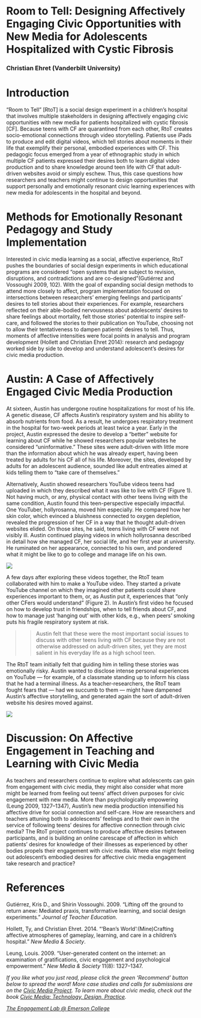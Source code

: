 # Room to Tell: Designing Affectively Engaging Civic Opportunities with New Media for Adolescents Hospitalized with Cystic Fibrosis

### Christian Ehret (Vanderbilt University)

# Introduction

“Room to Tell” [RtoT] is a social design experiment in a children’s hospital that involves multiple stakeholders in designing affectively engaging civic opportunities with new media for patients hospitalized with cystic fibrosis [CF]. Because teens with CF are quarantined from each other, RtoT creates socio-emotional connections through video storytelling. Patients use iPads to produce and edit digital videos, which tell stories about moments in their life that exemplify their personal, embodied experiences with CF. This pedagogic focus emerged from a year of ethnographic study in which multiple CF patients expressed their desires both to learn digital video production and to share knowledge around teen life with CF that adult-driven websites avoid or simply eschew. Thus, this case questions how researchers and teachers might continue to design opportunities that support personally and emotionally resonant civic learning experiences with new media for adolescents in the hospital and beyond.

# Methods for Emotionally Resonant Pedagogy and Study Implementation

Interested in civic media learning as a social, affective experience, RtoT pushes the boundaries of social design experiments in which educational programs are considered “open systems that are subject to revision, disruptions, and contradictions and are co-designed”(Gutiérrez and Vossoughi 2009, 102). With the goal of expanding social design methods to attend more closely to affect, program implementation focused on intersections between researchers’ emerging feelings and participants’ desires to tell stories about their experiences. For example, researchers reflected on their able-bodied nervousness about adolescents’ desires to share feelings about mortality, felt those stories’ potential to inspire self-care, and followed the stories to their publication on YouTube, choosing not to allow their tentativeness to dampen patients’ desires to tell. Thus, moments of affective intensities were focal points in analysis and program development (Hollett and Christian Ehret 2014): research and pedagogy worked side by side to develop and understand adolescent’s desires for civic media production.

# Austin: A Case of Affectively Engaged Civic Media Production

At sixteen, Austin has undergone routine hospitalizations for most of his life. A genetic disease, CF affects Austin’s respiratory system and his ability to absorb nutrients from food. As a result, he undergoes respiratory treatment in the hospital for two-week periods at least twice a year. Early in the project, Austin expressed the desire to develop a “better” website for learning about CF while he showed researchers popular websites he considered “uninformative.” These sites were adult-driven with little more than the information about which he was already expert, having been treated by adults for his CF all of his life. Moreover, the sites, developed by adults for an adolescent audience, sounded like adult entreaties aimed at kids telling them to “take care of themselves.”

Alternatively, Austin showed researchers YouTube videos teens had uploaded in which they described what it was like to live with CF (Figure 1). Not having much, or any, physical contact with other teens living with the same condition, Austin found this teen-perspective especially impactful. One YouTuber, hollyrosanna, moved him especially. He compared how her skin color, which evinced a bluishness connected to oxygen depletion, revealed the progression of her CF in a way that he thought adult-driven websites elided. On those sites, he said, teens living with CF were not visibly ill. Austin continued playing videos in which hollyrosanna described in detail how she managed CF, her social life, and her first year at university. He ruminated on her appearance, connected to his own, and pondered what it might be like to go to college and manage life on his own.

![](https://res.cloudinary.com/engagement-lab-home/image/upload/v1/homepage-2.0/news/medium/1_2M8bd-x5zhSAcZT4EnuPRQ.png)

A few days after exploring these videos together, the RtoT team collaborated with him to make a YouTube video. They started a private YouTube channel on which they imagined other patients could share experiences important to them, or, as Austin put it, experiences that “only other CFers would understand” (Figure 2). In Austin’s first video he focused on how to develop trust in friendships, when to tell friends about CF, and how to manage just ‘hanging out’ with other kids, e.g., when peers’ smoking puts his fragile respiratory system at risk.

> > Austin felt that these were the most important social issues to discuss with other teens living with CF because they are not otherwise addressed on adult-driven sites, yet they are most salient in his everyday life as a high school teen.

The RtoT team initially felt that guiding him in telling these stories was emotionally risky. Austin wanted to disclose intense personal experiences on YouTube — for example, of a classmate standing up to inform his class that he had a terminal illness. As a teacher-researchers, the RtoT team fought fears that — had we succumb to them — might have dampened Austin’s affective storytelling, and generated again the sort of adult-driven website his desires moved against.

![](https://res.cloudinary.com/engagement-lab-home/image/upload/v1/homepage-2.0/news/medium/1_vgYqGulhHXBgm-GaCaOQ_A.png)

# **Discussion: On Affective Engagement in Teaching and Learning with Civic Media**

As teachers and researchers continue to explore what adolescents can gain from engagement with civic media, they might also consider what more might be learned from feeling out teens’ affect driven purposes for civic engagement with new media. More than psychologically empowering (Leung 2009, 1327–1347), Austin’s new media production intensified his affective drive for social connection and self-care. How are researchers and teachers attuning both to adolescents’ feelings and to their own in the service of following teens’ desires for affective connection through civic media? The RtoT project continues to produce affective desires between participants, and is building an online carescape of affection in which patients’ desires for knowledge of their illnesses as experienced by other bodies propels their engagement with civic media. Where else might feeling out adolescent’s embodied desires for affective civic media engagement take research and practice?

# References

Gutiérrez, Kris D., and Shirin Vossoughi. 2009. “Lifting off the ground to return anew: Mediated praxis, transformative learning, and social design experiments.” _Journal of Teacher Education_.

Hollett, Ty, and Christian Ehret. 2014. “‘Bean’s World’:(Mine)Crafting affective atmospheres of gameplay, learning, and care in a children’s hospital.” _New Media & Society_.

Leung, Louis. 2009. “User-generated content on the internet: an examination of gratifications, civic engagement and psychological empowerment.” _New Media & Society_ 11(8): 1327–1347.

_If you like what you just read, please click the green ‘Recommend’ button below to spread the word! More case studies and calls for submissions are on the [Civic Media Project](http://www.civicmediaproject.com). To learn more about civic media, check out the book [Civic Media: Technology, Design, Practice](https://mitpress.mit.edu/books/civic-media)._

[_The Engagement Lab @ Emerson College_](http://elab.emerson.edu)
